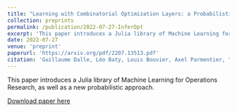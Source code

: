 ```yaml
---
title: "Learning with Combinatorial Optimization Layers: a Probabilistic Approach"
collection: preprints
permalink: /publication/2022-07-27-InferOpt
excerpt: 'This paper introduces a Julia library of Machine Learning for Operations Research, as well as a new probabilistic approach.'
date: 2022-07-27
venue: 'preprint'
paperurl: 'https://arxiv.org/pdf/2207.13513.pdf'
citation: 'Guillaume Dalle, Léo Baty, Louis Bouvier, Axel Parmentier, "Learning with Combinatorial Optimization Layers: a Probabilistic Approach"'
---
```


This paper introduces a Julia library of Machine Learning for Operations Research, as well as a new probabilistic approach.

[Download paper here](https://arxiv.org/abs/2207.13513)
